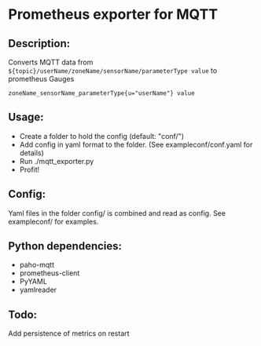 # Prometheus exporter for MQTT

## Description:

Converts MQTT data from `${topic}/userName/zoneName/sensorName/parameterType value` to prometheus Gauges

`zoneName_sensorName_parameterType{u="userName"} value`

## Usage:

- Create a folder to hold the config (default: "conf/")
- Add config in yaml format to the folder. (See exampleconf/conf.yaml for details)
- Run  ./mqtt_exporter.py
- Profit!

## Config:

Yaml files in the folder config/ is combined and read as config.
See exampleconf/ for examples.

## Python dependencies:

 - paho-mqtt
 - prometheus-client
 - PyYAML
 - yamlreader

## Todo:

Add persistence of metrics on restart